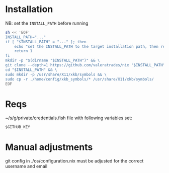 # Installation
NB: set the `INSTALL_PATH` before running
```sh
sh << 'EOF'
INSTALL_PATH="..."
if [ "$INSTALL_PATH" = "..." ]; then
    echo "set the INSTALL_PATH to the target installation path, then rerun the command"
    return 1
fi
mkdir -p "$(dirname "$INSTALL_PATH")" && \
git clone --depth=1 https://github.com/valeratrades/nix "$INSTALL_PATH" && \
cd "$INSTALL_PATH" && \
sudo mkdir -p /usr/share/X11/xkb/symbols && \
sudo cp -r ./home/config/xkb_symbols/* /usr/share/X11/xkb/symbols/
EOF
```

# Reqs
~/s/g/private/credentials.fish file with following variables set:
```fish
$GITHUB_KEY
```

# Manual adjustments
git config in ./os/configuration.nix must be adjusted for the correct username and email

